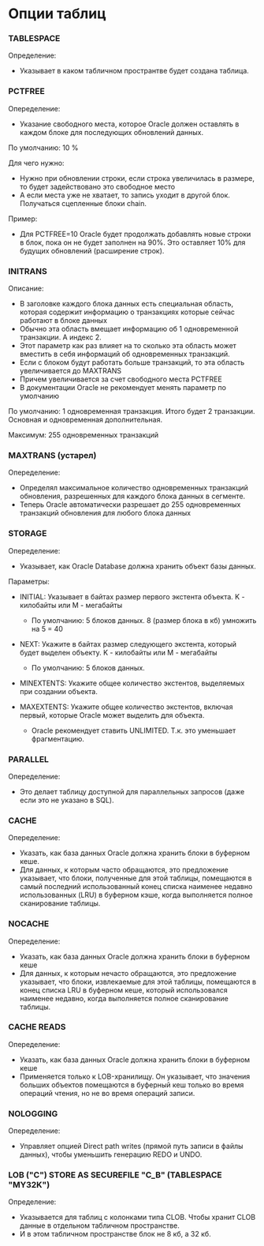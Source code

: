 # Опции таблиц

### TABLESPACE
Определение: 
 - Указывает в каком табличном пространтве будет создана таблица.


### PCTFREE 
Опеределение: 
  - Указание свободного места, которое Oracle должен оставлять в каждом блоке для последующих обновлений данных.

По умолчанию: 10 %

Для чего нужно: 
  - Нужно при обновлении строки, если строка увеличилась в размере, то будет задействовано это свободное место
  - А если места уже не хватает, то запись уходит в другой блок. Получаться сцепленные блоки chain.

Пример: 
  - Для PCTFREE=10 Oracle будет продолжать добавлять новые строки в блок, пока он не будет заполнен на 90%. Это оставляет 10% для будущих обновлений (расширение строк).


### INITRANS 
Описание:
  - В заголовке каждого блока данных есть специальная область, которая содержит информацию о транзакциях которые сейчас работают в блоке данных
  - Обычно эта область вмещает информацию об 1 одновременной транзакции. А индекс 2.
  - Этот параметр как раз влияет на то сколько эта область может вместить в себя информаций об одновременных транзакций.
  - Если с блоком будут работать больше транзакций, то эта область увеличивается до MAXTRANS
  - Причем увеличивается за счет свободного места PCTFREE
  - В документации Oracle не рекомендует менять параметр по умолчанию

По умолчанию: 1 одновременная транзакция. Итого будет 2 транзакции. Основная и одновременная дополнительная.

Максимум: 255 одновременных транзакций


### MAXTRANS (устарел)
Опеределение: 
  - Определял максимальное количество одновременных транзакций обновления, разрешенных для каждого блока данных в сегменте.
  - Теперь Oracle автоматически разрешает до 255 одновременных транзакций обновления для любого блока данных

### STORAGE 
Опеределение:
  - Указывает, как Oracle Database должна хранить объект базы данных.
  
Параметры:
  - INITIAL: Указывает в байтах размер первого экстента объекта. K - килобайты или M - мегабайты 
    - По умолчанию: 5 блоков данных. 8 (размер блока в кб) умножить на 5 = 40 
  
  - NEXT: Укажите в байтах размер следующего экстента, который будет выделен объекту. K - килобайты или M - мегабайты 
    - По умолчанию: 5 блоков данных.
  
  - MINEXTENTS: Укажите общее количество экстентов, выделяемых при создании объекта.
  
  - MAXEXTENTS: Укажите общее количество экстентов, включая первый, которые Oracle может выделить для объекта.
    - Oracle рекомендует ставить UNLIMITED. Т.к. это уменьшает фрагментацию.

### PARALLEL 
Опеределение:
  - Это делает таблицу доступной для параллельных запросов (даже если это не указано в SQL).

### CACHE
Опеределение: 
  - Указать, как база данных Oracle должна хранить блоки в буферном кеше. 
  - Для данных, к которым часто обращаются, это предложение указывает, что блоки, полученные для этой таблицы, помещаются в самый последний использованный конец списка наименее недавно использованных (LRU) в буферном кэше, когда выполняется полное сканирование таблицы. 

### NOCACHE
Опеределение: 
  - Указать, как база данных Oracle должна хранить блоки в буферном кеше
  - Для данных, к которым нечасто обращаются, это предложение указывает, что блоки, извлекаемые для этой таблицы, помещаются в конец списка LRU в буферном кеше, который использовался наименее недавно, когда выполняется полное сканирование таблицы.

### CACHE READS
Опеределение: 
  - Указать, как база данных Oracle должна хранить блоки в буферном кеше
  - Применяется только к LOB-хранилищу. Он указывает, что значения больших объектов помещаются в буферный кеш только во время операций чтения, но не во время операций записи.

### NOLOGGING 
Опеределение:
  - Управляет опцией Direct path writes (прямой путь записи в файлы данных), чтобы уменьшить генерацию REDO и UNDO.
  
  
### LOB ("C") STORE AS SECUREFILE "C_B" (TABLESPACE "MY32K")
Определение: 
  - Указывается для таблиц с колонками типа CLOB. Чтобы хранит CLOB данные в отдельном табличном пространстве.
  - И в этом табличном пространстве блок не 8 кб, а 32 кб.